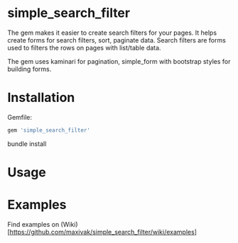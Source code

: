 simple_search_filter
=============================

The gem makes it easier to create search filters for your pages.
It helps create forms for search filters, sort, paginate data.
Search filters are forms used to filters the rows on pages with list/table data.

The gem uses kaminari for pagination, simple_form with bootstrap styles for building forms.

# Installation

Gemfile:
```ruby
gem 'simple_search_filter'
```

bundle install


# Usage


# Examples

Find examples on (Wiki)[https://github.com/maxivak/simple_search_filter/wiki/examples]


